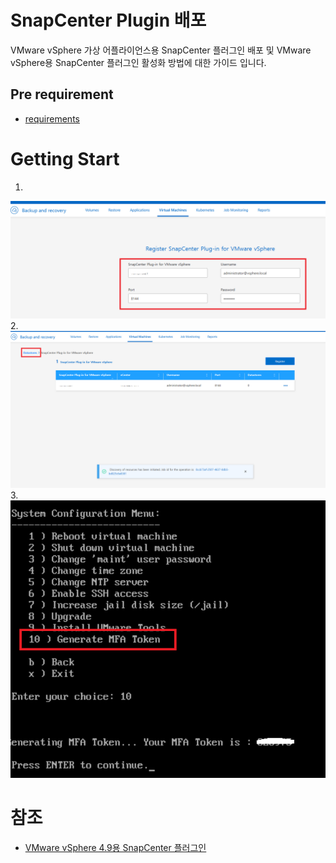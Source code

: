# SnapCenter Plugin 배포
 VMware vSphere 가상 어플라이언스용 SnapCenter 플러그인 배포 및 VMware vSphere용 SnapCenter 플러그인 활성화 방법에 대한 가이드 입니다.

## Pre requirement
- [requirements](https://docs.netapp.com/us-en/sc-plugin-vmware-vsphere/scpivs44_deployment_planning_and_requirements.html#host-requirements)


# Getting Start
1. 
![Alt text](./Images/deploy_SnapCenter_Vmware_Plugin-0.png)
2.
![Alt text](./Images/deploy_SnapCenter_Vmware_Plugin-1.png)
3.
![Alt text](./Images/deploy_SnapCenter_Vmware_Plugin-2.png)
# 참조
- [VMware vSphere 4.9용 SnapCenter 플러그인](https://docs.netapp.com/us-en/sc-plugin-vmware-vsphere/scpivs44_quick_start_overview.html)